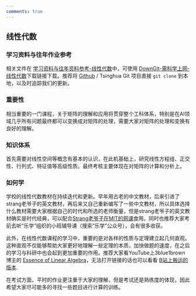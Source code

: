 ```yaml
---
comments: true
---
```



## 线性代数

### 学习资料与往年作业参考

相关文件在 [学习资料与往年资料参考-线性代数](https://github.com/Open-DA/OpenDA/tree/main/A_%E5%9F%BA%E7%A1%80%E8%AF%BE%E7%A8%8B/%E7%BA%BF%E6%80%A7%E4%BB%A3%E6%95%B0)中，可使用 [DownGit-需科学上网-线性代数](https://tool.mkblog.cn/downgit/#/home?url=https://github.com/Open-DA/OpenDA/tree/main/A_%E5%9F%BA%E7%A1%80%E8%AF%BE%E7%A8%8B/%E7%BA%BF%E6%80%A7%E4%BB%A3%E6%95%B0)下载链接下载。推荐将 [Github](https://github.com/Open-DA/OpenDA) / Tsinghua Git 项目直接 `git clone` 到本地，以及时追踪我们的更新。

### 重要性

相当重要的一门课程，关于矩阵的理解和应用将贯穿整个工科体系，特别是在AI领域几乎所有问题最终都可以变换成对矩阵的处理，需要大家对矩阵的处理和变换有良好的理解。

### 知识体系

首先需要对线性空间等概念有基本的认识，在此机基础上，研究线性方程组、正交性、行列式、特征值等高级性质。最终考核主要体现在对矩阵的计算和分析上。

### 如何学

学校的线性代数教材在持续迭代和更新。早年用古老的中文教材，后来引进了strang老爷子的英文教材，再后来又自己重新编写了一些中文教材，所以具体选择什么教材需要大家根据自己的时代和所选的老师衡量，但是strang老爷子的英文教材确实是时代经典，可以配合[Strang老爷子在MIT的网课](https://www.bilibili.com/video/BV16Z4y1U7oU/)食用。同时也推荐大家考前去听“乐学”组织的小班辅导课（搜索“乐学”公众号），会有很多收获。

此外，在线性代数课程的学习中，重要的是对各样的性质与定理建立起几何直观。这种直观不仅能够帮助大家更好地理解一些定理的本质，加快做题的速度，在之后的学习与科研中也会起到更加重要的作用。推荐大家看YouTube上3blue1brown博主的 [Essence of Linear Algebra](https://www.youtube.com/playlist?list=PLZHQObOWTQDPD3MizzM2xVFitgF8hE_ab)，无法打开链接的话也可以看看 [B站上搬运的版本](https://www.bilibili.com/video/BV1ib411t7YR/).

在考试方面，平时的作业更注重于大家的理解，但是考试还是熟练度的体现，因此希望大家尽可能多的寻找一些题目进行计算的训练。